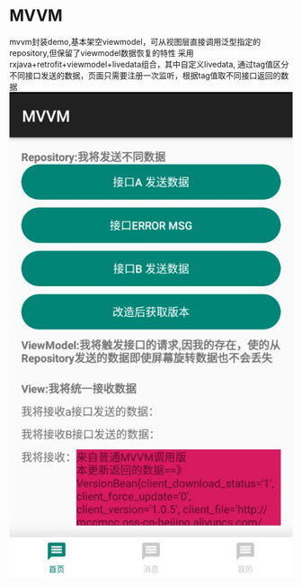 # MVVM
mvvm封装demo,基本架空viewmodel，可从视图层直接调用泛型指定的repository,但保留了viewmodel数据恢复的特性
采用rxjava+retrofit+viewmodel+livedata组合，其中自定义livedata,
通过tag值区分不同接口发送的数据，页面只需要注册一次监听，根据tag值取不同接口返回的数据
![Image text](https://github.com/YuedongMa/MVVM/blob/master/img/demo.jpg)

